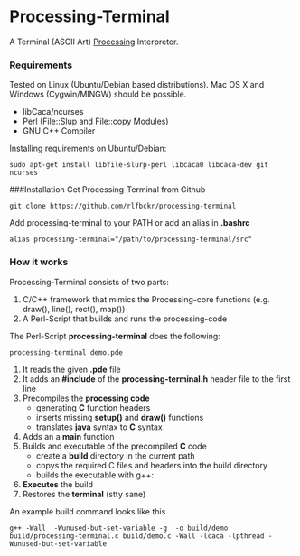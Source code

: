 Processing-Terminal
===================

A Terminal (ASCII Art) [Processing](http://processing.org/) Interpreter. 

### Requirements
Tested on Linux (Ubuntu/Debian based distributions). Mac OS X and Windows (Cygwin/MINGW) should be possible.

- libCaca/ncurses
- Perl (File::Slup and File::copy Modules)
- GNU C++ Compiler

Installing requirements on Ubuntu/Debian:

    sudo apt-get install libfile-slurp-perl libcaca0 libcaca-dev git ncurses

###Installation
Get Processing-Terminal from Github

    git clone https://github.com/rlfbckr/processing-terminal

Add processing-terminal to your PATH or add an alias in **.bashrc**


    alias processing-terminal="/path/to/processing-terminal/src"      
   
### How it works
Processing-Terminal consists of two parts:

1.  C/C++ framework that mimics the Processing-core functions (e.g. draw(), line(), rect(), map())
2.  A Perl-Script that builds and runs the processing-code

The Perl-Script **processing-terminal** does the following:

    processing-terminal demo.pde

1.  It reads the given **.pde** file
2.  It adds an **#include** of the **processing-terminal.h** header file to the first line
3.  Precompiles the **processing code** 
    -   generating **C** function headers
    -   inserts missing **setup()** and **draw()** functions
    -   translates **java** syntax to **C** syntax
4.  Adds an a **main** function
5.  Builds and executable of the precompiled **C** code
    -   create a **build** directory in the current path
    -   copys the required C files and headers into the build directory
    -   builds the executable with g++:
6.  **Executes** the build
7.  Restores the **terminal** (stty sane)

An example build command looks like this

    g++ -Wall  -Wunused-but-set-variable -g  -o build/demo build/processing-terminal.c build/demo.c -Wall -lcaca -lpthread -Wunused-but-set-variable
